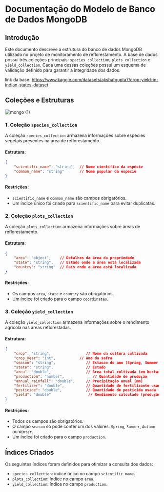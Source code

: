 # Documentação do Modelo de Banco de Dados MongoDB

## Introdução
Este documento descreve a estrutura do banco de dados MongoDB utilizado no projeto de monitoramento de reflorestamento. A base de dados possui três coleções principais: `species_collection`, `plots_collection` e `yield_collection`. Cada uma dessas coleções possui um esquema de validação definido para garantir a integridade dos dados.

link da base: https://www.kaggle.com/datasets/akshatgupta7/crop-yield-in-indian-states-dataset

## Coleções e Estruturas

![mongo (1)](https://github.com/user-attachments/assets/22c6110f-7b4d-4687-a45a-0fffcb6efd97)

### 1. Coleção `species_collection`
A coleção `species_collection` armazena informações sobre espécies vegetais presentes na área de reflorestamento.

#### Estrutura:
```json
{
    "scientific_name": "string",  // Nome científico da espécie
    "common_name": "string"       // Nome popular da espécie
}
```

#### Restrições:
- `scientific_name` e `common_name` são campos obrigatórios.
- Um índice único foi criado para `scientific_name` para evitar duplicatas.

### 2. Coleção `plots_collection`
A coleção `plots_collection` armazena informações sobre áreas de reflorestamento.

#### Estrutura:
```json
{
    "area": "object",    // Detalhes da área da propriedade
    "state": "string",   // Estado onde a área está localizada
    "country": "string"  // País onde a área está localizada
}
```

#### Restrições:
- Os campos `area`, `state` e `country` são obrigatórios.
- Um índice foi criado para o campo `coordinates`.

### 3. Coleção `yield_collection`
A coleção `yield_collection` armazena informações sobre o rendimento agrícola nas áreas reflorestadas.

#### Estrutura:
```json
{
    "crop": "string",                // Nome da cultura cultivada
    "crop_year": "int",           // Ano da safra
    "season": "string",              // Estacao do ano (Spring, Summer, Autumn, Winter)
    "state": "string",               // Estado
    "area": "double",                // Área total cultivada (em hectares)
    "production": "number",             // Quantidade de produção
    "annual_rainfall": "double",     // Precipitação anual (mm)
    "fertilizer": "double",          // Quantidade de fertilizante usada (kg)
    "pesticide": "double",           // Quantidade de pesticida usada (kg)
    "yield": "double"                 // Rendimento calculado (produção por unidade de área)
}
```

#### Restrições:
- Todos os campos são obrigatórios.
- O campo `season` só pode conter um dos valores: `Spring`, `Summer`, `Autumn` ou `Winter`.
- Um índice foi criado para o campo `production`.

## Índices Criados
Os seguintes índices foram definidos para otimizar a consulta dos dados:
- `species_collection`: índice único no campo `scientific_name`.
- `plots_collection`: índice no campo `area`.
- `yield_collection`: índice no campo `production`.
